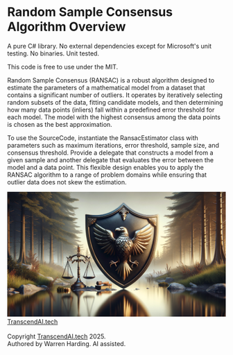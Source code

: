 # Random Sample Consensus Algorithm Overview
A pure C# library. No external dependencies except for Microsoft's unit testing. No binaries. Unit tested.

This code is free to use under the MIT.

Random Sample Consensus (RANSAC) is a robust algorithm designed to estimate the parameters of a mathematical model from a dataset that contains a significant number of outliers. It operates by iteratively selecting random subsets of the data, fitting candidate models, and then determining how many data points (inliers) fall within a predefined error threshold for each model. The model with the highest consensus among the data points is chosen as the best approximation.

To use the SourceCode, instantiate the RansacEstimator class with parameters such as maximum iterations, error threshold, sample size, and consensus threshold. Provide a delegate that constructs a model from a given sample and another delegate that evaluates the error between the model and a data point. This flexible design enables you to apply the RANSAC algorithm to a range of problem domains while ensuring that outlier data does not skew the estimation.

![AI Image](aiimage.jpg)
[TranscendAI.tech](https://TranscendAI.tech)<br>
<br>
Copyright [TranscendAI.tech](https://TranscendAI.tech) 2025.</br>
Authored by Warren Harding. AI assisted.